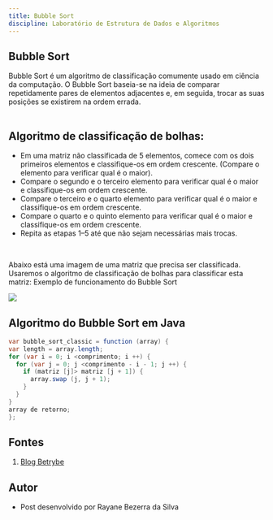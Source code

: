 ```yaml
---
title: Bubble Sort 
discipline: Laboratório de Estrutura de Dados e Algoritmos
---
```


## Bubble Sort 

Bubble Sort é um algoritmo de classificação comumente usado em ciência da computação. O Bubble Sort baseia-se na ideia de comparar repetidamente pares de elementos adjacentes e, em seguida, trocar as suas posições se existirem na ordem errada.
<br><br>

## Algoritmo de classificação de bolhas: 

- Em uma matriz não classificada de 5 elementos, comece com os dois primeiros elementos e classifique-os em ordem crescente. (Compare o elemento para verificar qual é o maior).
- Compare o segundo e o terceiro elemento para verificar qual é o maior e classifique-os em ordem crescente.
- Compare o terceiro e o quarto elemento para verificar qual é o maior e classifique-os em ordem crescente.
- Compare o quarto e o quinto elemento para verificar qual é o maior e classifique-os em ordem crescente.
- Repita as etapas 1–5 até que não sejam necessárias mais trocas.

<br>

Abaixo está uma imagem de uma matriz que precisa ser classificada. Usaremos o algoritmo de classificação de bolhas para classificar esta matriz:
Exemplo de funcionamento do Bubble Sort

<img src="https://lh5.googleusercontent.com/_oLwPF5ZvaZZ4pGD-HvSUSw6nTwwHjUwcLpNigUvb24-PKNwjMUwXcWYWf2wp4HopzHkh9JVmZd_AFYP4HjSYelidbw4FRo1fHrWV3KxbFM13xlRLALb-y-EbLhEmln11lhwEZPV">


## Algoritmo do Bubble Sort em Java

```java
var bubble_sort_classic = function (array) {
var length = array.length;
for (var i = 0; i <comprimento; i ++) {
  for (var j = 0; j <comprimento - i - 1; j ++) {
    if (matriz [j]> matriz [j + 1]) {
      array.swap (j, j + 1);
    }
  }
}
array de retorno;
};
```
## Fontes

1. <a href="https://blog.betrybe.com/tecnologia/bubble-sort-tudo-sobre/" target= "_blank" > Blog Betrybe </a>

## Autor

- Post desenvolvido por Rayane Bezerra da Silva 
